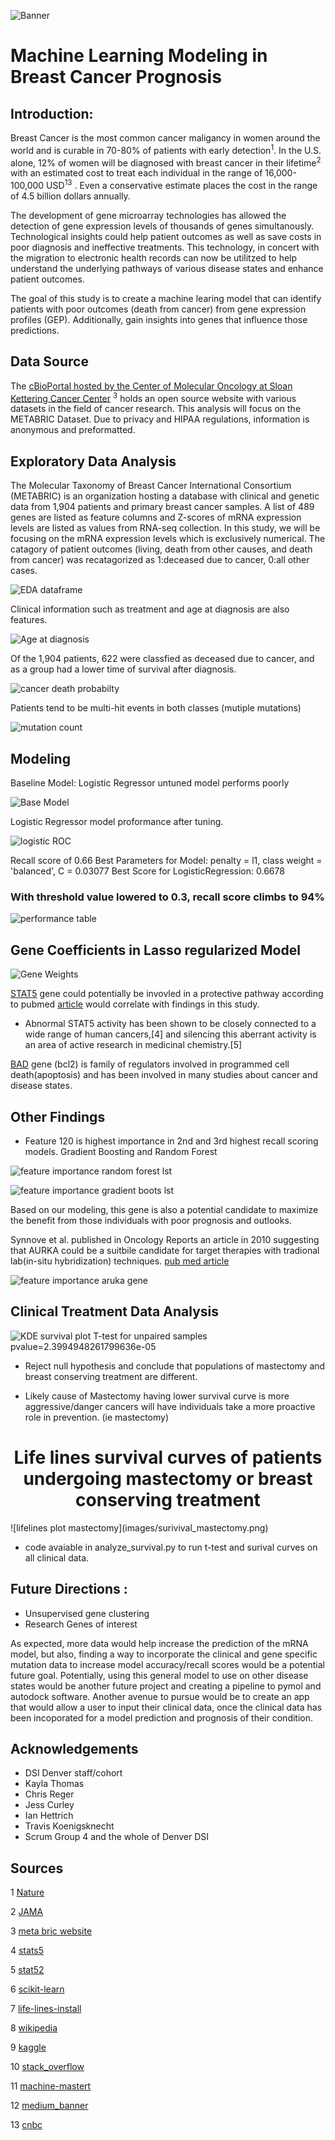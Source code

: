 
![Banner](images/Banner.png)

# Machine Learning Modeling in Breast Cancer Prognosis 


## Introduction:
Breast Cancer is the most common cancer maligancy in women around the world and is curable in 70-80% of patients with early detection<sup>1</sup>.  In the U.S. alone, 12% of women will be diagnosed with breast cancer in their lifetime<sup>2</sup>  with an estimated cost to treat each individual in the range of 16,000-100,000 USD<sup>13</sup> .  Even a conservative estimate places the cost in the range of 4.5 billion dollars annually.  

The development of gene microarray technologies has allowed the detection of gene expression levels of thousands of genes simultanously.  Technological insights could help patient outcomes as well as save costs in poor diagnosis and ineffective treatments. This technology, in concert with the migration to electronic health records can now be utilitzed to help understand the underlying pathways of various disease states and enhance patient outcomes.

The goal of this study is to create a machine learing model that can identify patients with poor outcomes (death from cancer) from gene expression profiles (GEP).  Additionally, gain insights into genes that influence those predictions.

## Data Source

The [cBioPortal hosted by the Center of Molecular Oncology at Sloan Kettering Cancer Center](https://www.cbioportal.org/datasets) <sup>3</sup> holds an open source website with various datasets in the field of cancer research.  This analysis will focus on the METABRIC Dataset. Due to privacy and HIPAA regulations, information is anonymous and preformatted.



<!-- Beast cancer has previously been classifed based on tumor type (ductal, lobular infiltrating carcinoa, etc), HER2 receptor status, histological grade and others.  Recenlty, with cheaper, faster, and more abundant sequencing technology, the possibility of gene expression profiling (GEP) has loomed as a possible diagnostic tool. __With the complex nature of biological pathways, machine learning and big data could be the tool to elucidate the obscure pathways that have not been discovered. -->



## Exploratory Data Analysis

The Molecular Taxonomy of Breast Cancer International Consortium (METABRIC) is an organization hosting a database  with clinical and genetic data from 1,904 patients and primary breast cancer samples.   A list of 489 genes are listed as feature columns and Z-scores of mRNA expression levels are listed as values from RNA-seq collection. In this study, we will be focusing on the mRNA expression levels which is exclusively numerical. The catagory of patient outcomes (living, death from other causes, and death from cancer) was recatagorized as 1:deceased due to cancer, 0:all other cases.


![EDA dataframe](images/EDA_cap3.png)

Clinical information such as treatment and age at diagnosis are also features. 

![Age at diagnosis](images/age_at_diagnosis_density.png)

Of the 1,904 patients, 622 were classfied as deceased due to cancer, and as a group had a lower time of survival after diagnosis.

![cancer death probabilty](images/probability_density_cancer_death_non_cancer_death.png)

Patients tend to be multi-hit events in both classes (mutiple mutations)

![mutation count](images/Mutation_count.png)


## Modeling 

Baseline Model: Logistic Regressor
    untuned model performs poorly

![Base Model](images/Base_Model_Report.png)


Logistic Regressor model proformance after tuning.


![logistic ROC](images/Logistic_Regression_ROC_curve.png)

Recall score of 0.66 
Best Parameters for Model: penalty = l1, class weight = 'balanced', C = 0.03077
Best Score for LogisticRegression: 0.6678

### With threshold value lowered to 0.3, recall score climbs to 94%


![performance table](images/perform_table.png)



## Gene Coefficients in Lasso regularized Model


![Gene Weights](images/capstone3_coefficients.png)

[STAT5](https://pubmed.ncbi.nlm.nih.gov/23161573/) gene could potentially be invovled in a protective pathway according to pubmed [article](https://pubmed.ncbi.nlm.nih.gov/23161573/) would correlate with findings in this study.

* Abnormal STAT5 activity has been shown to be closely connected to a wide range of human cancers,[4] and silencing this aberrant activity is an area of active research in medicinal chemistry.[5]


[BAD](https://www.ncbi.nlm.nih.gov/gene?Db=gene&Cmd=DetailsSearch&Term=572) gene (bcl2) is family of regulators involved in programmed cell death(apoptosis) and has been involved in many studies about cancer and disease states.




## Other Findings

* Feature 120 
 is highest importance in 2nd and 3rd highest recall scoring models. Gradient Boosting and Random Forest



![feature importance random forest lst](images/random_forest_feature_importance.png)

![feature importance gradient boots lst](images/gradient_boost_feature_importance.png)

Based on our modeling, this gene is also a potential candidate to maximize the benefit from those individuals with poor prognosis and outlooks.

Synnove et al. published in Oncology Reports an article in 2010 suggesting that AURKA could be a suitbile candidate for target therapies with tradional lab(in-situ hybridization) techniques.  [pub med article](https://pubmed.ncbi.nlm.nih.gov/20043089/#:~:text=AURKA%20gene%20amplification%20is%20a,therapies%20with%20Aurora%2DA%20inhibitors.)  


![feature importance aruka gene](images/Aruka_gene.png)


## Clinical Treatment Data Analysis
![KDE survival plot](images/KDE_mastectomy.png)
T-test for unpaired samples
pvalue=2.3994948261799636e-05

* Reject null hypothesis and conclude that populations of mastectomy and breast conserving treatment are different.

* Likely cause of Mastectomy having lower survival curve is more aggressive/danger cancers will have individuals take a more proactive role in prevention. (ie mastectomy)

<h1 align="center">Life lines survival curves of patients undergoing mastectomy or breast conserving treatment</h1>
![lifelines plot mastectomy](images/surivival_mastectomy.png)

* code avaiable in analyze_survival.py to run t-test and surival curves on all clinical data. 


## Future Directions :

* Unsupervised gene clustering
* Research Genes of interest


As expected, more data would help increase the prediction of the mRNA model, but also, finding a way to incorporate the clinical and gene specific mutation data to increase model accuracy/recall scores would be a potential future goal.  Potentially, using this general model to use on other disease states would be another future project and creating a pipeline to pymol and autodock software. Another avenue to pursue would be to create an app that would allow a user to input their clinical data, once the clinical data has been incoporated for a model prediction and prognosis of their condition.


## Acknowledgements
* DSI Denver staff/cohort
* Kayla Thomas
* Chris Reger
* Jess Curley
* Ian Hettrich
* Travis Koenigsknecht
* Scrum Group 4 and the whole of Denver DSI

## Sources

1 [Nature](https://www.nature.com/articles/s41572-019-0111-2)  

2 [JAMA](https://jamanetwork.com/journals/jama/article-abstract/2721183)  

3 [meta bric website](https://www.cbioportal.org/study/summary?id=brca_metabric) 

4 [stats5](https://erc.bioscientifica.com/view/journals/erc/15/2/367.xml)

5 [stat52](https://www.ncbi.nlm.nih.gov/pmc/articles/PMC3233979/)

6 [scikit-learn](https://scikit-learn.org/)

7 [life-lines-install](https://lifelines.readthedocs.io/en/latest/fitters/univariate/KaplanMeierFitter.html?highlight=KaplanMeierFitter)

8 [wikipedia](https://en.wikipedia.org/wiki/Aurora_A_kinase)

9 [kaggle](https://www.kaggle.com/raghadalharbi/breast-cancer-gene-expression-profiles-metabric)

10 [stack_overflow](https://stackoverflow.com/)

11 [machine-mastert](https://machinelearningmastery.com)

12 [medium_banner](https://medium.com/berkeleyischool/breast-cancer-genetic-testing-and-privacy-476b799e5f86)

13 [cnbc](https://www.cnbc.com/2020/10/22/how-much-breast-cancer-treatment-costs-even-with-health-insurance-.html#:~:text=More%20than%20275%2C000%20women%20in,anywhere%20between%20%2420%2C000%20and%20%24100%2C000)





<!-- 
![Banner](images/Banner.png)

# capstone2


## Introduction:
Breast Cancer is the most common cancer maligancy in women around the world and is curable in 70-80% of patients with early detection.  In the U.S. alone, roughly 2.1 million individuals are affected.  The development of gene microarray technologies has allowed the detection of gene expression amoung thousands of genes simultanously.  Technological insights could help patient outcomes as well as save costs in non-effective treatments. This technology in concert with the migration to electronic health records can now be utilitzed to help understand the underlying pathways and outcomes of various disease states and patient outcomes. -->



<!-- Beast cancer has previously been classifed based on tumor type (ductal, lobular infiltrating carcinoa, etc), HER2 receptor status, histological grade and others.  Recenlty, with cheaper, faster, and more abundant sequencing technology, the possibility of gene expression profiling (GEP) has loomed as a possible diagnostic tool. __With the complex nature of biological pathways, machine learning and big data could be the tool to elucidate the obscure pathways that have not been discovered. -->

<!-- *in silica solutions faster and more effective that laboratory processing
*could save costs of treatment if high risk individuals are identified early and a proactive treament plan can be made.
*breast cancer data could provide insights into other forms of cancer

In this study we will be trying to find gene expression profiles in patients with poor outcomes (death by cancer) 


## Exploratory Data Analysis

The Molecular Taxonomy of Breast Cancer International Consortium (METABRIC) is an organization hosting a database  with clinical and genetic data from 1,904 primary breast cancer samples.  Genes are listed as feature columns and Z-scores of mRNA expression levels are listed as values. In this study, we will be focusing on the mRNA expression levels



![EDA dataframe](images/EDA_df.png)

Clinical information such as treatment and age at diagnosis are also features. 

![Age at diagnosis](images/age_at_diagnosis_density.png)

Of the 1,904 patients, 622 were classfied as deceased due to cancer. and as a group had a lower time of survival after diagnosis.

![cancer death probabilty](images/probability_density_cancer_death_non_cancer_death.png)

Also noteworthy, these tend to be multi-hit events ie mutiple mutations

![mutation count](images/Mutation_count.png)

Surival of all 1,904 patients

![survival plot](images/kmf_survival_plt.png) -->















